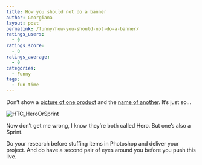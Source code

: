 ```yaml
---
title: How you should not do a banner
author: Georgiana
layout: post
permalink: /funny/how-you-should-not-do-a-banner/
ratings_users:
  - 0
ratings_score:
  - 0
ratings_average:
  - 0
categories:
  - Funny
tags:
  - fun time
---
```

Don&#8217;t show a [picture of one product][1] and the [name of another][2]. It&#8217;s just so&#8230;

<img class="alignleft size-full wp-image-241" title="HTC_HeroOrSprint" src="http://i0.wp.com/www.tekkie.ro/wp-content/uploads/2009/12/HTC_HeroOrSprint.png?fit=331%2C622" alt="HTC_HeroOrSprint" data-recalc-dims="1" />

Now don&#8217;t get me wrong, I know they&#8217;re both called Hero. But one&#8217;s also a Sprint.

Do your research before stuffing items in Photoshop and deliver your project. And do have a second pair of eyes around you before you push this live.

 [1]: http://www.engadget.com/2009/10/11/sprint-htc-hero-now-on-sale-to-everyone/ "HTC Sprint announcement"
 [2]: http://www.htc.com/www/product/hero/overview.html